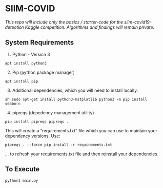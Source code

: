 # SIIM-COVID

*This repo will include only the basics / starter-code for the siim-covid19-detection Kaggle competition. Algorithms and findings will remain private.*

## System Requirements

1. Python - Version 3

`
apt install python3
`

2. Pip (python package manager)

`
apt install pip
`

3. Additional dependencies, which you will need to install locally.

`sh
sudo apt-get install python3-matplotlib
python3 -m pip install seaborn
`

4. pipreqs (depedency management utility)

`
pip install pipreqs
pipreqs .
`

This will create a "requirements.txt" file which you can use to maintain your dependency versions. Use:

`
pipreqs . --force
pip install -r requirements.txt
`

... to refresh your requirements.txt file and then reinstall your dependencies.

## To Execute

`
python3 main.py
`

